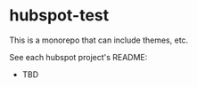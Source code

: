 # hubspot-test

This is a monorepo that can include themes, etc.

See each hubspot project's README:

- TBD
